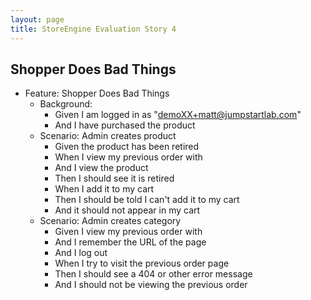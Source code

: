 ```yaml
---
layout: page
title: StoreEngine Evaluation Story 4
---
```


## Shopper Does Bad Things

* Feature: Shopper Does Bad Things
    * Background:
        * Given I am logged in as "demoXX+matt@jumpstartlab.com"
        * And I have purchased the product <purchased product name>
    * Scenario: Admin creates product
        * Given the product <purchased product name> has been retired
        * When I view my previous order with <purchased product name>
        * And I view the product <purchased product name>
        * Then I should see it is retired
        * When I add it to my cart
        * Then I should be told I can't add it to my cart
        * And it should not appear in my cart
    * Scenario: Admin creates category
        * Given I view my previous order with <purchased product name>
        * And I remember the URL of the page
        * And I log out
        * When I try to visit the previous order page
        * Then I should see a 404 or other error message
        * And I should not be viewing the previous order

